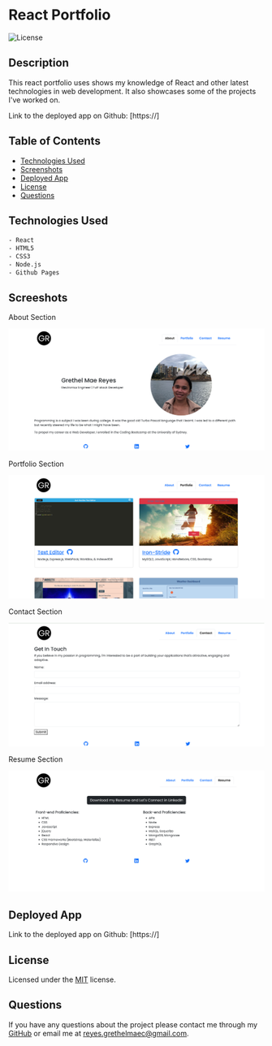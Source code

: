 # React Portfolio

![License](https://img.shields.io/static/v1?label=license&message=MIT&color=brightgreen)

## Description

This react portfolio uses shows my knowledge of React and other latest technologies in web development. It also showcases some of the projects I've worked on.

Link to the deployed app on Github: [https://]

## Table of Contents

* [Technologies Used](#Technologies-Used)    
* [Screenshots](#Screenshots) 
* [Deployed App](#Deployed-App) 
* [License](#License)    
* [Questions](#Questions)

## Technologies Used
    - React
    - HTML5
    - CSS3
    - Node.js
    - Github Pages

## Screeshots

About Section 

![About Section](./src/assets/about.PNG)

Portfolio Section 

![Portfolio Section](./src/assets/portfolio.PNG)

Contact Section 

![Contact Section](./src/assets/contact.PNG)

Resume Section 

![Resume Section](./src/assets/resume.PNG)

## Deployed App

Link to the deployed app on Github: [https://]

## License

Licensed under the [MIT](./LICENSE) license.

## Questions
    
If you have any questions about the project please contact me through my [GitHub](https://github.com/Garethus) or email me at reyes.grethelmaec@gmail.com.

